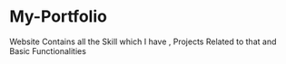 # My-Portfolio
Website Contains  all the Skill which I have  , Projects Related to that and Basic Functionalities 
